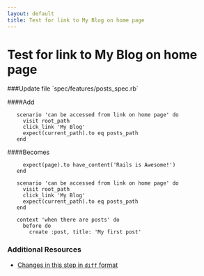 ```yaml
---
layout: default
title: Test for link to My Blog on home page
---
```


<h1 id="main">Test for link to My Blog on home page</h1>
###Update file `spec/features/posts_spec.rb`

####Add
```
   scenario 'can be accessed from link on home page' do
     visit root_path
     click_link 'My Blog'
     expect(current_path).to eq posts_path
   end
```


####Becomes
```
     expect(page).to have_content('Rails is Awesome!')
   end
 
   scenario 'can be accessed from link on home page' do
     visit root_path
     click_link 'My Blog'
     expect(current_path).to eq posts_path
   end
 
   context 'when there are posts' do
     before do
       create :post, title: 'My first post'

```



### Additional Resources

* [Changes in this step in `diff` format](https://github.com/software-academy/rails_getting_started_bdd/commit/74eb255e05627adce9c35da0895d4526a741ad99)

